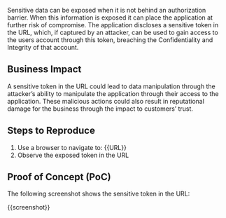 Sensitive data can be exposed when it is not behind an authorization barrier. When this information is exposed it can place the application at further risk of compromise. The application discloses a sensitive token in the URL, which, if captured by an attacker, can be used to gain access to the users account through this token, breaching the Confidentiality and Integrity of that account.

## Business Impact

A sensitive token in the URL could lead to data manipulation through the attacker’s ability to manipulate the application through their access to the application. These malicious actions could also result in reputational damage for the business through the impact to customers’ trust.

## Steps to Reproduce

1. Use a browser to navigate to: {{URL}}
1. Observe the exposed token in the URL

## Proof of Concept (PoC)

The following screenshot shows the sensitive token in the URL:

{{screenshot}}

